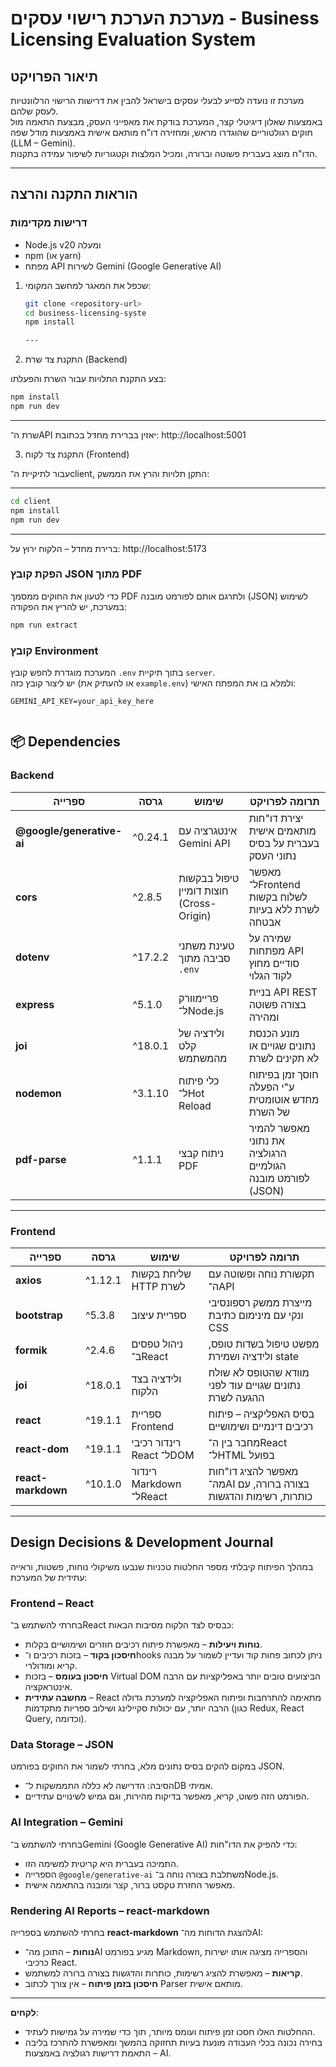 # מערכת הערכת רישוי עסקים - Business Licensing Evaluation System

## תיאור הפרויקט

מערכת זו נועדה לסייע לבעלי עסקים בישראל להבין את דרישות הרישוי הרלוונטיות לעסק שלהם.  
באמצעות שאלון דיגיטלי קצר, המערכת בודקת את מאפייני העסק, מבצעת התאמה מול חוקים רגולטוריים שהוגדרו מראש, ומחזירה דו"ח מותאם אישית באמצעות מודל שפה (LLM – Gemini).  
הדו"ח מוצג בעברית פשוטה וברורה, ומכיל המלצות וקטגוריות לשיפור עמידה בתקנות.

---

## הוראות התקנה והרצה

### דרישות מקדימות

- Node.js v20 ומעלה
- npm (או yarn)
- מפתח API לשירות Gemini (Google Generative AI)

1. שכפל את המאגר למחשב המקומי:

   ```bash
   git clone <repository-url>
   cd business-licensing-syste
   npm install

   ---
   ```

2. התקנת צד שרת (Backend)

בצע התקנת התלויות עבור השרת והפעלתו:

```bash
npm install
npm run dev

```

---

שרת ה־API יאזין בברירת מחדל בכתובת: http://localhost:5001

3. התקנת צד לקוח (Frontend)

עבור לתיקיית ה־client, התקן תלויות והרץ את הממשק:

---

```bash
cd client
npm install
npm run dev

```

---

ברירת מחדל – הלקוח ירוץ על: http://localhost:5173

### הפקת קובץ JSON מתוך PDF

כדי לטעון את החוקים ממסמך PDF ולתרגם אותם לפורמט מובנה (JSON) לשימוש במערכת, יש להריץ את הפקודה:

```bash
npm run extract

```

### קובץ Environment

המערכת מוגדרת לחפש קובץ `.env` בתוך תיקיית `server`.  
יש ליצור קובץ כזה (או להעתיק את `example.env`) ולמלא בו את המפתח האישי:

```env
GEMINI_API_KEY=your_api_key_here


```

## 📦 Dependencies

### Backend

| ספרייה                    | גרסה    | שימוש                                    | תרומה לפרויקט                                              |
| ------------------------- | ------- | ---------------------------------------- | ---------------------------------------------------------- |
| **@google/generative-ai** | ^0.24.1 | אינטגרציה עם Gemini API                  | יצירת דו"חות מותאמים אישית בעברית על בסיס נתוני העסק       |
| **cors**                  | ^2.8.5  | טיפול בבקשות חוצות דומיין (Cross-Origin) | מאפשר ל־Frontend לשלוח בקשות לשרת ללא בעיות אבטחה          |
| **dotenv**                | ^17.2.2 | טעינת משתני סביבה מתוך `.env`            | שמירה על מפתחות API סודיים מחוץ לקוד הגלוי                 |
| **express**               | ^5.1.0  | פריימוורק ל־Node.js                      | בניית API REST בצורה פשוטה ומהירה                          |
| **joi**                   | ^18.0.1 | ולידציה של קלט מהמשתמש                   | מונע הכנסת נתונים שגויים או לא תקינים לשרת                 |
| **nodemon**               | ^3.1.10 | כלי פיתוח ל־Hot Reload                   | חוסך זמן בפיתוח ע"י הפעלה מחדש אוטומטית של השרת            |
| **pdf-parse**             | ^1.1.1  | ניתוח קבצי PDF                           | מאפשר להמיר את נתוני הרגולציה הגולמיים לפורמט מובנה (JSON) |

---

### Frontend

| ספרייה             | גרסה    | שימוש                    | תרומה לפרויקט                                                   |
| ------------------ | ------- | ------------------------ | --------------------------------------------------------------- |
| **axios**          | ^1.12.1 | שליחת בקשות HTTP לשרת    | תקשורת נוחה ופשוטה עם ה־API                                     |
| **bootstrap**      | ^5.3.8  | ספריית עיצוב             | מייצרת ממשק רספונסיבי ונקי עם מינימום כתיבת CSS                 |
| **formik**         | ^2.4.6  | ניהול טפסים ב־React      | מפשט טיפול בשדות טופס, ולידציה ושמירת state                     |
| **joi**            | ^18.0.1 | ולידציה בצד הלקוח        | מוודא שהטופס לא שולח נתונים שגויים עוד לפני ההגעה לשרת          |
| **react**          | ^19.1.1 | ספריית Frontend          | בסיס האפליקציה – פיתוח רכיבים דינמיים ושימושיים                 |
| **react-dom**      | ^19.1.1 | רינדור רכיבי React ל־DOM | מחבר בין ה־React ל־HTML בפועל                                   |
| **react-markdown** | ^10.1.0 | רינדור Markdown ל־React  | מאפשר להציג דו"חות מה־AI בצורה ברורה, עם כותרות, רשימות והדגשות |

---

## Design Decisions & Development Journal

במהלך הפיתוח קיבלתי מספר החלטות טכניות שנבעו משיקולי נוחות, פשטות, וראייה עתידית של המערכת:

### Frontend – React

בחרתי להשתמש ב־React כבסיס לצד הלקוח מסיבות הבאות:

- **נוחות ויעילות** – מאפשרת פיתוח רכיבים חוזרים ושימושיים בקלות.
- **חיסכון בקוד** – בזכות רכיבים ו־hooks ניתן לכתוב פחות קוד ועדיין לשמור על מבנה קריא ומודולרי.
- **חיסכון בעומס** – בזכות Virtual DOM הביצועים טובים יותר באפליקציות עם הרבה אינטראקציה.
- **מחשבה עתידית** – React מתאימה להתרחבות ופיתוח האפליקציה למערכת גדולה הרבה יותר, עם יכולות סקיילינג ושילוב ספריות מתקדמות (כגון Redux, React Query, וכדומה).

### Data Storage – JSON

במקום להקים בסיס נתונים מלא, בחרתי לשמור את החוקים בפורמט JSON.

- הסיבה: הדרישה לא כללה התממשקות ל־DB אמיתי.
- הפורמט הזה פשוט, קריא, מאפשר בדיקות מהירות, וגם גמיש לשינויים עתידיים.

### AI Integration – Gemini

בחרתי להשתמש ב־Gemini (Google Generative AI) כדי להפיק את הדו"חות:

- התמיכה בעברית היא קריטית למשימה הזו.
- הספרייה `@google/generative-ai` משתלבת בצורה נוחה ב־Node.js.
- מאפשר החזרת טקסט ברור, קצר ומובנה בהתאמה אישית.

### Rendering AI Reports – react-markdown

בחרתי להשתמש בספרייה **react-markdown** להצגת הדוחות מה־AI:

- **נוחות** – התוכן מה־AI מגיע בפורמט Markdown, והספרייה מציגה אותו ישירות כרכיבי React.
- **קריאות** – מאפשרת להציג רשימות, כותרות והדגשות בצורה ברורה למשתמש.
- **חיסכון בזמן פיתוח** – אין צורך לכתוב Parser מותאם אישית.

---

**לקחים**:

- ההחלטות האלו חסכו זמן פיתוח ועומס מיותר, תוך כדי שמירה על גמישות לעתיד.
- בחירה נכונה בכלי העבודה מונעת בעיות תחזוקה בהמשך ומאפשרת להתרכז בליבה – התאמת דרישות רגולציה באמצעות AI.
